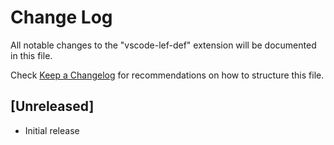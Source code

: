 # Change Log

All notable changes to the "vscode-lef-def" extension will be documented in this file.

Check [Keep a Changelog](http://keepachangelog.com/) for recommendations on how to structure this file.

## [Unreleased]

- Initial release